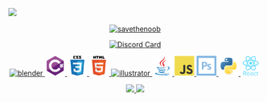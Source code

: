 ![](https://cdn.discordapp.com/attachments/663658987287347222/994066722795560990/2311.png)



<p align="center"> 
  <a href="https://www.youtube.com/watch?v=dQw4w9WgXcQ" target="_blank">
      <img src="https://komarev.com/ghpvc/?username=savethenoob&label=Profile%20views&color=0e75b6&style=flat" alt="savethenoob" /> 
      </a>
  </p>


<p align="center">
  <a href="https://www.youtube.com/watch?v=dQw4w9WgXcQ" target="_blank">
      <img src="https://lanyard-profile-readme.vercel.app/api/527078921431285780"m alt="Discord Card"
      />
  </a>
</p>


<p align="center"> <a href="https://www.blender.org/" target="_blank" rel="noreferrer"> <img src="https://download.blender.org/branding/community/blender_community_badge_white.svg" alt="blender" width="40" height="40"/> </a> <a href="https://www.w3schools.com/cs/" target="_blank" rel="noreferrer"> <img src="https://raw.githubusercontent.com/devicons/devicon/master/icons/csharp/csharp-original.svg" alt="csharp" width="40" height="40"/> </a> <a href="https://www.w3schools.com/css/" target="_blank" rel="noreferrer"> <img src="https://raw.githubusercontent.com/devicons/devicon/master/icons/css3/css3-original-wordmark.svg" alt="css3" width="40" height="40"/> </a> <a href="https://www.w3.org/html/" target="_blank" rel="noreferrer"> <img src="https://raw.githubusercontent.com/devicons/devicon/master/icons/html5/html5-original-wordmark.svg" alt="html5" width="40" height="40"/> </a> <a href="https://www.adobe.com/in/products/illustrator.html" target="_blank" rel="noreferrer"> <img src="https://www.vectorlogo.zone/logos/adobe_illustrator/adobe_illustrator-icon.svg" alt="illustrator" width="40" height="40"/> </a> <a href="https://www.java.com" target="_blank" rel="noreferrer"> <img src="https://raw.githubusercontent.com/devicons/devicon/master/icons/java/java-original.svg" alt="java" width="40" height="40"/> </a> <a href="https://developer.mozilla.org/en-US/docs/Web/JavaScript" target="_blank" rel="noreferrer"> <img src="https://raw.githubusercontent.com/devicons/devicon/master/icons/javascript/javascript-original.svg" alt="javascript" width="40" height="40"/> </a> <a href="https://www.photoshop.com/en" target="_blank" rel="noreferrer"> <img src="https://raw.githubusercontent.com/devicons/devicon/master/icons/photoshop/photoshop-line.svg" alt="photoshop" width="40" height="40"/> </a> <a href="https://www.python.org" target="_blank" rel="noreferrer"> <img src="https://raw.githubusercontent.com/devicons/devicon/master/icons/python/python-original.svg" alt="python" width="40" height="40"/> </a> <a href="https://reactjs.org/" target="_blank" rel="noreferrer"> <img src="https://raw.githubusercontent.com/devicons/devicon/master/icons/react/react-original-wordmark.svg" alt="react" width="40" height="40"/> </a> </p>


<p align = "center">
     <a href="https://www.youtube.com/watch?v=dQw4w9WgXcQ" target="_blank">
  <img src = "https://github-readme-stats.vercel.app/api?username=SaveTheNoob&show_icons=true&theme=tokyonight" width = 400>
  <img src = "https://github-readme-streak-stats.herokuapp.com?user=SaveTheNoob&theme=tokyonight&hide_border=true" width = 400>
         </a>
</p>
